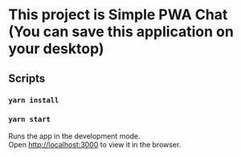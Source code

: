 # This project is Simple PWA Chat (You can save this application on your desktop)

## Scripts

### `yarn install`

### `yarn start`

Runs the app in the development mode.\
Open [http://localhost:3000](http://localhost:3000) to view it in the browser.
